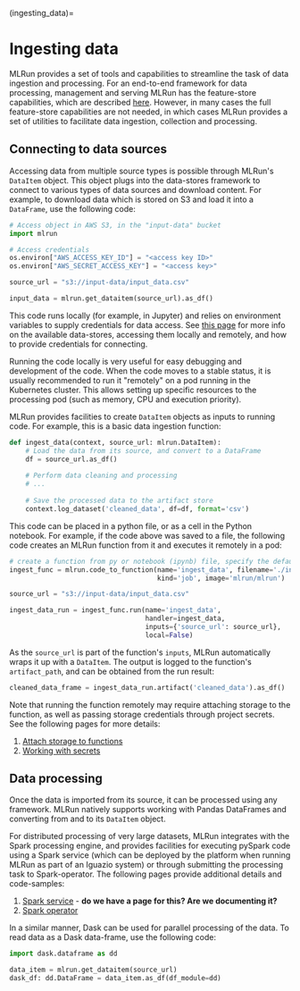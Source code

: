 (ingesting_data)=
# Ingesting data

MLRun provides a set of tools and capabilities to streamline the task of data ingestion and processing. For an 
end-to-end framework for data processing, management and serving MLRun has the feature-store capabilities, which are
described [here](../feature-store/feature-store.html). However, in many cases the full feature-store capabilities are 
not needed, in which cases MLRun provides a set of utilities to facilitate data ingestion, collection and processing.

## Connecting to data sources
Accessing data from multiple source types is possible through MLRun's `DataItem` object. This object plugs into the 
data-stores framework to connect to various types of data sources and download content. For example, to download
data which is stored on S3 and load it into a `DataFrame`, use the following code:

```python
# Access object in AWS S3, in the "input-data" bucket 
import mlrun

# Access credentials
os.environ["AWS_ACCESS_KEY_ID"] = "<access key ID>"
os.environ["AWS_SECRET_ACCESS_KEY"] = "<access key>"

source_url = "s3://input-data/input_data.csv"

input_data = mlrun.get_dataitem(source_url).as_df()
```

This code runs locally (for example, in Jupyter) and relies on environment variables to supply credentials for data 
access. See [this page](../store/datastore.html) for more info on the available data-stores, accessing them locally and
remotely, and how to provide credentials for connecting. 

Running the code locally is very useful for easy debugging and development of the code. 
When the code moves to a stable status, it is usually recommended to run it "remotely" on a pod running in the 
Kubernetes cluster. This allows setting up specific resources to the processing pod 
(such as memory, CPU and execution priority).

MLRun provides facilities to create `DataItem` objects as inputs to running code. For example, this is a basic
data ingestion function:

```python
def ingest_data(context, source_url: mlrun.DataItem):
    # Load the data from its source, and convert to a DataFrame
    df = source_url.as_df()
    
    # Perform data cleaning and processing
    # ...
    
    # Save the processed data to the artifact store
    context.log_dataset('cleaned_data', df=df, format='csv')
```

This code can be placed in a python file, or as a cell in the Python notebook. For example, if the code above was saved
to a file, the following code creates an MLRun function from it and executes it remotely in a pod:

```python
# create a function from py or notebook (ipynb) file, specify the default function handler
ingest_func = mlrun.code_to_function(name='ingest_data', filename='./ingest_data.py', 
                                     kind='job', image='mlrun/mlrun')

source_url = "s3://input-data/input_data.csv"

ingest_data_run = ingest_func.run(name='ingest_data',
                                  handler=ingest_data,
                                  inputs={'source_url': source_url},
                                  local=False)
```

As the `source_url` is part of the function's `inputs`, MLRun automatically wraps it up with a `DataItem`. The output
is logged to the function's `artifact_path`, and can be obtained from the run result:

```python
cleaned_data_frame = ingest_data_run.artifact('cleaned_data').as_df()
```

Note that running the function remotely may require attaching storage to the function, as well as passing storage
credentials through project secrets. See the following pages for more details:

1. [Attach storage to functions](../runtimes/function-storage.html)
2. [Working with secrets](../secrets.html)

## Data processing
Once the data is imported from its source, it can be processed using any framework. MLRun natively supports working
with Pandas DataFrames and converting from and to its `DataItem` object.

For distributed processing of very large datasets, MLRun integrates with the Spark processing engine, and provides
facilities for executing pySpark code using a Spark service (which can be deployed by the platform when running MLRun
as part of an Iguazio system) or through submitting the processing task to Spark-operator. The following pages provide
additional details and code-samples:

1. [Spark service](???) - **do we have a page for this? Are we documenting it?**
2. [Spark operator](../runtimes/spark-operator.html)

In a similar manner, Dask can be used for parallel processing of the data. To read data as a Dask data-frame, use the
following code:

```python
import dask.dataframe as dd

data_item = mlrun.get_dataitem(source_url)
dask_df: dd.DataFrame = data_item.as_df(df_module=dd)
```

